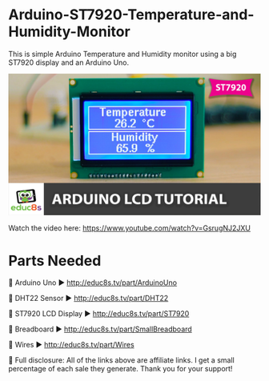 # Arduino-ST7920-Temperature-and-Humidity-Monitor
This is simple Arduino Temperature and Humidity monitor using a big ST7920 display and an Arduino Uno. 

<p align="center">
  <img src="preview.jpg" alt="Running Sketch" width="640">
</p>

Watch the video here: https://www.youtube.com/watch?v=GsrugNJ2JXU

# Parts Needed
🛒 Arduino Uno ▶         http://educ8s.tv/part/ArduinoUno

🛒 DHT22 Sensor ▶        http://educ8s.tv/part/DHT22

🛒 ST7920 LCD Display ▶  http://educ8s.tv/part/ST7920

🛒 Breadboard ▶          http://educ8s.tv/part/SmallBreadboard

🛒 Wires ▶               http://educ8s.tv/part/Wires


💖 Full disclosure: All of the links above are affiliate links. I get a small percentage of each sale they generate. Thank you for your support!
